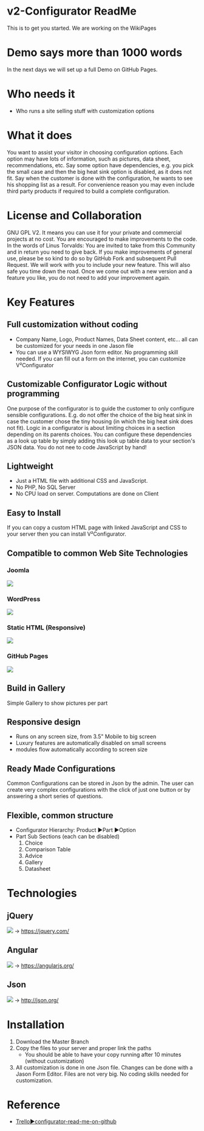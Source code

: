 # v2-Configurator ReadMe
This is to get you started. We are working on the WikiPages

# Demo says more than 1000 words
In the next days we will set up a full Demo on GitHub Pages.

# Who needs it
- Who runs a site selling stuff with customization options

# What it does
You want to assist your visitor in choosing configuration options. Each option may have lots of information, such as pictures, data sheet, recommendations, etc. Say some option have dependencies, e.g. you pick the small case and then the big heat sink option is disabled, as it does not fit. Say when the customer is done with the configuration, he wants to see his shopping list as a result. For convenience reason you may even include third party products if required to build a complete configuration.

# License and Collaboration
GNU GPL V2. It means you can use it for your private and commercial projects at no cost. You are encouraged to make improvements to the code. In the words of Linus Torvalds: You are invited to take from this Community and in return you need to give back. If you make improvements of general use, please be so kind to do so by GitHub Fork and subsequent Pull Request. We will work with you to include your new feature. This will also safe you time down the road. Once we come out with a new version and a feature you like, you do not need to add your improvement again.


# Key Features

## Full customization without coding
- Company Name, Logo, Product Names, Data Sheet content, etc... all can be customized for your needs in one Jason file
- You can use a WYSIWYG Json form editor. No programming skill needed. If you can fill out a form on the internet, you can customize V²Configurator

## Customizable Configurator Logic without programming
One purpose of the configurator is to guide the customer to only configure sensible configurations. E.g. do not offer the choice of the big heat sink in case the customer chose the tiny housing (in which the big heat sink does not fit). Logic in a configurator is about limiting choices in a section depending on its parents choices. You can configure these dependencies as a look up table by simply adding this look up table data to your section's JSON data. You do not nee to code JavaScript by hand!

## Lightweight
- Just a HTML file with additional CSS and JavaScript. 
- No PHP, No SQL Server
- No CPU load on server. Computations are done on Client

## Easy to Install
If you can copy a custom HTML page with linked JavaScript and CSS to your server then you can install V²Configurator.

## Compatible to common Web Site Technologies
### Joomla
![](http://www.mindk.com/images/icon-joomla.png)

### WordPress
![](https://jquery.org/resources/home/wordpress-logo.png)

### Static HTML (Responsive)
![](http://www.digitalst.co.il/files/upload/html5%2Bcss3%2Bjavascript%2Bresponsive%2Bicon-logo.png)

### GitHub Pages
![](http://doc.rultor.com/images/github-logo.png)

## Build in Gallery
Simple Gallery to show pictures per part

## Responsive design
- Runs on any screen size, from 3.5" Mobile to big screen
- Luxury features are automatically disabled on small screens
- modules flow automatically according to screen size

## Ready Made Configurations
Common Configurations can be stored in Json by the admin. The user can create very complex configurations with the click of just one button or by answering a short series of questions. 

## Flexible, common structure
- Configurator Hierarchy: Product ►Part ►Option
- Part Sub Sections (each can be disabled)
   1) Choice
   2) Comparison Table
   3) Advice
   4) Gallery
   5) Datasheet


# Technologies

## jQuery
![](https://developer.blackberry.com/html5/files/documentation/v2_2/images/jquery_logo.png)
→ https://jquery.com/

## Angular
![](https://angularjs.org/img/AngularJS-large.png)
→ https://angularjs.org/

## Json
![](http://antonioortegajr.com/wp-content/uploads/logo_json.png)
→ http://json.org/


# Installation
1. Download the Master Branch
2. Copy the files to your server and proper link the paths
   - You should be able to have your copy running after 10 minutes (without customization)
4. All customization is done in one Json file. Changes can be done with a Jason Form Editor. Files are not very big.  No coding skills needed for customization.

# Reference
- [Trello►configurator-read-me-on-github](https://trello.com/c/5FJp4i9Y/66-configurator-read-me-on-github)

